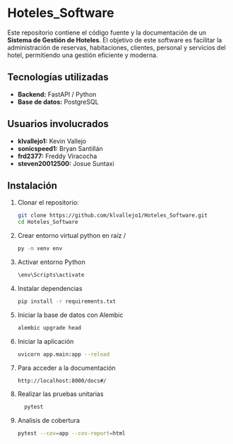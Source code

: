 # Hoteles_Software

Este repositorio contiene el código fuente y la documentación de un **Sistema de Gestión de Hoteles**. El objetivo de este software es facilitar la administración de reservas, habitaciones, clientes, personal y servicios del hotel, permitiendo una gestión eficiente y moderna.

## Tecnologías utilizadas

- **Backend:** FastAPI / Python
- **Base de datos:** PostgreSQL
  
## Usuarios involucrados

- **klvallejo1:** Kevin Vallejo
- **sonicspeed1:** Bryan Santillán
- **frd2377:** Freddy Viracocha
- **steven20012500:** Josue Suntaxi


## Instalación

1. Clonar el repositorio:
   ```bash
   git clone https://github.com/klvallejo1/Hoteles_Software.git
   cd Hoteles_Software

2. Crear entorno virtual python en raíz /
   ```bash
   py -m venv env

3. Activar entorno Python
   ```bash
   \env\Scripts\activate

4. Instalar dependencias
   ```bash
   pip install -r requirements.txt

5. Iniciar la base de datos con Alembic
   ```bash
   alembic upgrade head

6. Iniciar la aplicación
   ```bash
   uvicorn app.main:app --reload

7. Para acceder a la documentación
   ```bash
   http://localhost:8000/docs#/

8. Realizar las pruebas unitarias
   ```bash
     pytest

9. Analisis de cobertura
    ```bash
   pytest --cov=app --cov-report=html

